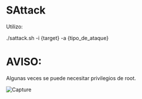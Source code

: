 # SAttack

Utilizo:

  ./sattack.sh -i {target} -a {tipo_de_ataque}
  
# AVISO:
  Algunas veces se puede necesitar privilegios de root.

![Capture](https://user-images.githubusercontent.com/70720366/160920130-0c08f438-4c17-4260-8a76-f6930672bfa8.PNG)
